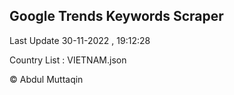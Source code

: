 

## Google Trends Keywords Scraper 
 
Last Update 30-11-2022 , 19:12:28

Country List :
VIETNAM.json



© Abdul Muttaqin 
